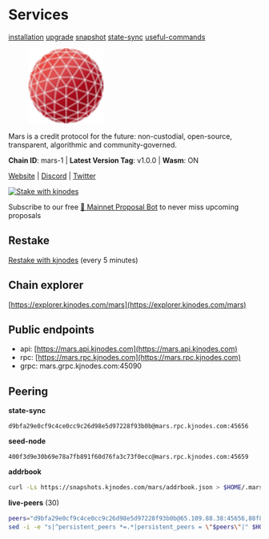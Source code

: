 # Services

[installation](./installation/ "mention") [upgrade](./upgrade/ "mention") [snapshot](./snapshot/ "mention") [state-sync](./state-sync/ "mention") [useful-commands](./useful-commands/ "mention")

<figure><img src="https://raw.githubusercontent.com/kj89/cosmos-images/main/logos/mars.png" width="150" alt=""><figcaption></figcaption></figure>

Mars is a credit protocol for the future: non-custodial,  open-source, transparent, algorithmic and community-governed.

**Chain ID**: mars-1 | **Latest Version Tag**: v1.0.0 | **Wasm**: ON

[Website](https://marsprotocol.io) | [Discord](https://discord.gg/marsprotocol) | [Twitter](https://twitter.com/mars_protocol)

[![Stake with kjnodes](https://i.ibb.co/cr44Q8j/button-stake-with-kjnodes.png)](https://restake.app/mars/marsvaloper1p9t4gr40rnpdwqacxgcqp7ffrfw908nu020g4n)

Subscribe to our free [🤖 Mainnet Proposal Bot](https://t.me/kjnodes_proposal_bot) to never miss upcoming proposals

## Restake

[Restake with kjnodes](https://restake.app/mars/marsvaloper1p9t4gr40rnpdwqacxgcqp7ffrfw908nu020g4n) (every 5 minutes)
## Chain explorer
[https://explorer.kjnodes.com/mars](https://explorer.kjnodes.com/mars)

## Public endpoints

* api: [https://mars.api.kjnodes.com](https://mars.api.kjnodes.com)
* rpc: [https://mars.rpc.kjnodes.com](https://mars.rpc.kjnodes.com)
* grpc: mars.grpc.kjnodes.com:45090

## Peering

**state-sync**

```text
d9bfa29e0cf9c4ce0cc9c26d98e5d97228f93b0b@mars.rpc.kjnodes.com:45656
```

**seed-node**

```text
400f3d9e30b69e78a7fb891f60d76fa3c73f0ecc@mars.rpc.kjnodes.com:45659
```

**addrbook**
```bash
curl -Ls https://snapshots.kjnodes.com/mars/addrbook.json > $HOME/.mars/config/addrbook.json
```

**live-peers** (30)
```bash
peers="d9bfa29e0cf9c4ce0cc9c26d98e5d97228f93b0b@65.109.88.38:45656,88f8e4d74b70e18d4f3515d34701704086aa77e1@38.146.3.134:18556,c46be592341987eae20ac681cb08d2abcc02ab9a@137.74.4.20:2000,ca5a76c51bbbc57f839e6ed08953d3926eaa6e5b@34.159.232.61:26656,b88814bddfccd85289d7201bfd6fc6c4b3342ab2@178.162.165.193:36095,d0dbb50a474888b8bed04bf8a23ac6b8bae443ee@5.79.79.80:18095,6bcae846a2dc02b86ef6a0950655e65522da4e56@65.109.106.169:26656,89757803f40da51678451735445ad40d5b15e059@169.155.44.75:26656,be7d56127ef887d095b2f55f09be5fee1969d922@146.59.52.48:18095,d2a2c21754be65ad4a4f1de1f6163f681a6e8af8@192.99.44.79:18556,436baf65a7e0e79c2c5453798ae72e71213ec502@18.216.221.25:26656,7bcc2e490b6aa2536d68de0881cba2ee7134840c@139.59.8.48:26130,969af6a39a0f7e8a17b92d90888360ad92248626@65.108.132.107:2000,be494851610016cff8853796a99c3ad46d8d1b5b@65.108.76.242:36095,73be725377cc966d8da48f751085de4d1581b391@185.242.112.32:27651,7583038c5f21ef6ddb60692469cfd80c97dd585d@88.218.224.126:26656,84f821d36d45cc0cdaa4ff05297e888bb0d9de8f@85.237.193.111:26656,c3763808d3ed05c475b8a31cdd97fc522c088f4f@162.55.245.149:12020,c0e6bf4193accabc14171ce163e704dcec5ea5df@51.91.215.170:36095,59bb909c57664fafe88bf1b6924769c15a769ba4@65.108.125.236:3000,ebc272824924ea1a27ea3183dd0b9ba713494f83@185.16.39.158:27056,8c979d3c9677341fbac2f3b7aadb7a91d85cbbee@148.113.8.63:18556,918041a30cfbf00e3bcff76faaceb3ccc3fe5032@162.19.89.8:18556,5bc312415704f3d57bc2a1856c736668737dfb5e@164.92.192.38:26656,becb82a1fbd1b539a413f19967b5148a43bc4515@159.223.55.135:26656,62246c0c33a1a5a9f0fb4b40ab45db39cab5c44f@165.22.199.234:26130,32af09a8b5723864cb30b0e69dc2b0e2e5cd63d0@193.26.159.34:26656,e1b058e5cfa2b836ddaa496b10911da62dcf182e@65.21.136.170:55656,d10e5704f3c8e9dd6ef42445e4b88bb57d0a8289@65.108.8.247:18556,e61f11c5b03400d3a99c066f951ed0888a2b64af@65.108.238.103:18556"
sed -i -e "s|^persistent_peers *=.*|persistent_peers = \"$peers\"|" $HOME/.mars/config/config.toml
```
